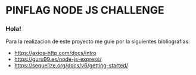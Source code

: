 # PINFLAG NODE JS CHALLENGE
### Hola!
Para la realizacion de este proyecto me guie por la siguientes bibliografias:
- https://axios-http.com/docs/intro
- https://guru99.es/node-js-express/
- https://sequelize.org/docs/v6/getting-started/
